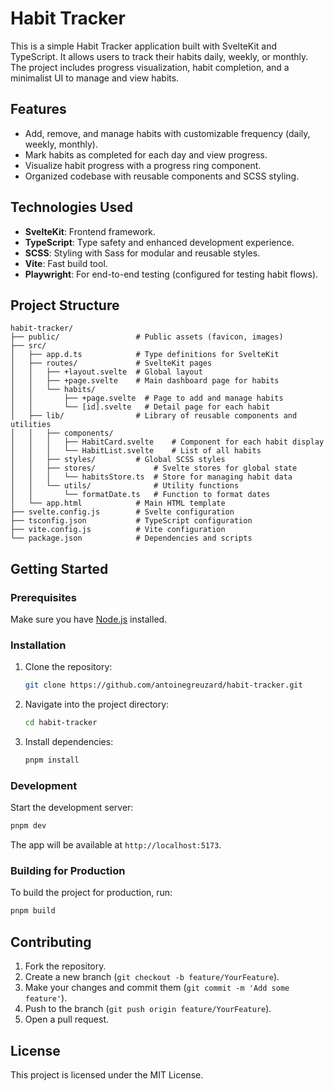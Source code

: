 # Habit Tracker

This is a simple Habit Tracker application built with SvelteKit and TypeScript. It allows users to track their habits
daily, weekly, or monthly. The project includes progress visualization, habit completion, and a minimalist UI to manage
and view habits.

## Features

- Add, remove, and manage habits with customizable frequency (daily, weekly, monthly).
- Mark habits as completed for each day and view progress.
- Visualize habit progress with a progress ring component.
- Organized codebase with reusable components and SCSS styling.

## Technologies Used

- **SvelteKit**: Frontend framework.
- **TypeScript**: Type safety and enhanced development experience.
- **SCSS**: Styling with Sass for modular and reusable styles.
- **Vite**: Fast build tool.
- **Playwright**: For end-to-end testing (configured for testing habit flows).

## Project Structure

```
habit-tracker/
├── public/                 # Public assets (favicon, images)
├── src/
│   ├── app.d.ts            # Type definitions for SvelteKit
│   ├── routes/             # SvelteKit pages
│   │   ├── +layout.svelte  # Global layout
│   │   ├── +page.svelte    # Main dashboard page for habits
│   │   └── habits/
│   │       ├── +page.svelte  # Page to add and manage habits
│   │       └── [id].svelte   # Detail page for each habit
│   ├── lib/                # Library of reusable components and utilities
│   │   ├── components/
│   │   │   ├── HabitCard.svelte    # Component for each habit display
│   │   │   └── HabitList.svelte    # List of all habits
│   │   ├── styles/         # Global SCSS styles
│   │   ├── stores/             # Svelte stores for global state
│   │   │   └── habitsStore.ts  # Store for managing habit data
│   │   └── utils/              # Utility functions
│   │       └── formatDate.ts   # Function to format dates
│   └── app.html            # Main HTML template
├── svelte.config.js        # Svelte configuration
├── tsconfig.json           # TypeScript configuration
├── vite.config.js          # Vite configuration
└── package.json            # Dependencies and scripts
```

## Getting Started

### Prerequisites

Make sure you have [Node.js](https://nodejs.org/) installed.

### Installation

1. Clone the repository:

   ```bash
   git clone https://github.com/antoinegreuzard/habit-tracker.git
   ```

2. Navigate into the project directory:

   ```bash
   cd habit-tracker
   ```

3. Install dependencies:
   ```bash
   pnpm install
   ```

### Development

Start the development server:

```bash
pnpm dev
```

The app will be available at `http://localhost:5173`.

### Building for Production

To build the project for production, run:

```bash
pnpm build
```

## Contributing

1. Fork the repository.
2. Create a new branch (`git checkout -b feature/YourFeature`).
3. Make your changes and commit them (`git commit -m 'Add some feature'`).
4. Push to the branch (`git push origin feature/YourFeature`).
5. Open a pull request.

## License

This project is licensed under the MIT License.
